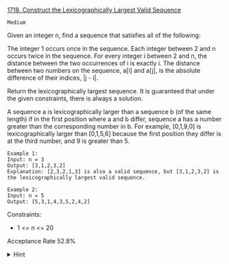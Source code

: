 [1718. Construct the Lexicographically Largest Valid Sequence](https://leetcode.com/problems/construct-the-lexicographically-largest-valid-sequence/description/)

`Medium`

Given an integer n, find a sequence that satisfies all of the following:

The integer 1 occurs once in the sequence.
Each integer between 2 and n occurs twice in the sequence.
For every integer i between 2 and n, the distance between the two occurrences of i is exactly i.
The distance between two numbers on the sequence, a[i] and a[j], is the absolute difference of their indices, |j - i|.

Return the lexicographically largest sequence. It is guaranteed that under the given constraints, there is always a solution.

A sequence a is lexicographically larger than a sequence b (of the same length) if in the first position where a and b differ, sequence a has a number greater than the corresponding number in b. For example, [0,1,9,0] is lexicographically larger than [0,1,5,6] because the first position they differ is at the third number, and 9 is greater than 5.

```
Example 1:
Input: n = 3
Output: [3,1,2,3,2]
Explanation: [2,3,2,1,3] is also a valid sequence, but [3,1,2,3,2] is the lexicographically largest valid sequence.

Example 2:
Input: n = 5
Output: [5,3,1,4,3,5,2,4,2]
``` 

Constraints:

- 1 <= n <= 20

Acceptance Rate
52.8%

<details>
<summary>Hint</summary>

Heuristic algorithm may work.

</details>